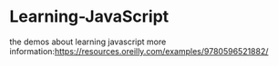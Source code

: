 # Learning-JavaScript
the demos about learning javascript
more information:https://resources.oreilly.com/examples/9780596521882/
